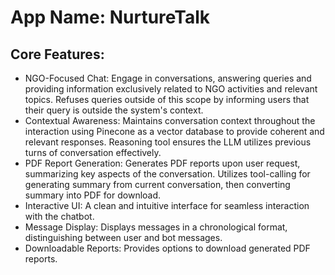 # **App Name**: NurtureTalk

## Core Features:

- NGO-Focused Chat: Engage in conversations, answering queries and providing information exclusively related to NGO activities and relevant topics. Refuses queries outside of this scope by informing users that their query is outside the system's context.
- Contextual Awareness: Maintains conversation context throughout the interaction using Pinecone as a vector database to provide coherent and relevant responses. Reasoning tool ensures the LLM utilizes previous turns of conversation effectively.
- PDF Report Generation: Generates PDF reports upon user request, summarizing key aspects of the conversation. Utilizes tool-calling for generating summary from current conversation, then converting summary into PDF for download.
- Interactive UI: A clean and intuitive interface for seamless interaction with the chatbot.
- Message Display: Displays messages in a chronological format, distinguishing between user and bot messages.
- Downloadable Reports: Provides options to download generated PDF reports.
